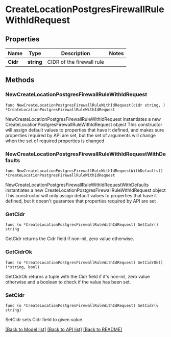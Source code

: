 # CreateLocationPostgresFirewallRuleWithIdRequest

## Properties

Name | Type | Description | Notes
------------ | ------------- | ------------- | -------------
**Cidr** | **string** | CIDR of the firewall rule | 

## Methods

### NewCreateLocationPostgresFirewallRuleWithIdRequest

`func NewCreateLocationPostgresFirewallRuleWithIdRequest(cidr string, ) *CreateLocationPostgresFirewallRuleWithIdRequest`

NewCreateLocationPostgresFirewallRuleWithIdRequest instantiates a new CreateLocationPostgresFirewallRuleWithIdRequest object
This constructor will assign default values to properties that have it defined,
and makes sure properties required by API are set, but the set of arguments
will change when the set of required properties is changed

### NewCreateLocationPostgresFirewallRuleWithIdRequestWithDefaults

`func NewCreateLocationPostgresFirewallRuleWithIdRequestWithDefaults() *CreateLocationPostgresFirewallRuleWithIdRequest`

NewCreateLocationPostgresFirewallRuleWithIdRequestWithDefaults instantiates a new CreateLocationPostgresFirewallRuleWithIdRequest object
This constructor will only assign default values to properties that have it defined,
but it doesn't guarantee that properties required by API are set

### GetCidr

`func (o *CreateLocationPostgresFirewallRuleWithIdRequest) GetCidr() string`

GetCidr returns the Cidr field if non-nil, zero value otherwise.

### GetCidrOk

`func (o *CreateLocationPostgresFirewallRuleWithIdRequest) GetCidrOk() (*string, bool)`

GetCidrOk returns a tuple with the Cidr field if it's non-nil, zero value otherwise
and a boolean to check if the value has been set.

### SetCidr

`func (o *CreateLocationPostgresFirewallRuleWithIdRequest) SetCidr(v string)`

SetCidr sets Cidr field to given value.



[[Back to Model list]](../README.md#documentation-for-models) [[Back to API list]](../README.md#documentation-for-api-endpoints) [[Back to README]](../README.md)


